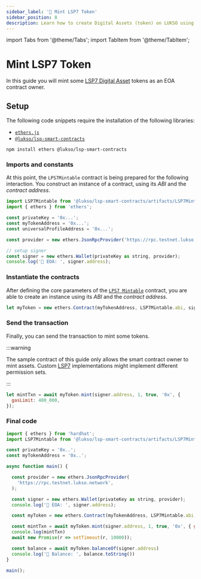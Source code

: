 ```yaml
---
sidebar_label: '💽 Mint LSP7 Token'
sidebar_position: 8
description: Learn how to create Digital Assets (token) on LUKSO using the LSP7 standard.
---
```


import Tabs from '@theme/Tabs';
import TabItem from '@theme/TabItem';

# Mint LSP7 Token

In this guide you will mint some [LSP7 Digital Asset](../../standards/tokens/LSP7-Digital-Asset.md) tokens as an EOA contract owner.

## Setup

The following code snippets require the installation of the following libraries:

- [`ethers.js`](https://github.com/ethers-io/ethers.js/)
- [`@lukso/lsp-smart-contracts`](https://github.com/lukso-network/lsp-smart-contracts/)

```shell
npm install ethers @lukso/lsp-smart-contracts
```

### Imports and constants

At this point, the `LPS7Mintable` contract is being prepared for the following interaction. You construct an instance of a contract, using its _ABI_ and the _contract address_.

```javascript
import LSP7Mintable from '@lukso/lsp-smart-contracts/artifacts/LSP7Mintable.json';
import { ethers } from 'ethers';

const privateKey = '0x...';
const myTokenAddress = '0x...';
const universalProfileAddress = '0x...';

const provider = new ethers.JsonRpcProvider('https://rpc.testnet.lukso.network');

// setup signer
const signer = new ethers.Wallet(privateKey as string, provider);
console.log('🔑 EOA: ', signer.address);
```

### Instantiate the contracts

After defining the core parameters of the [`LPS7 Mintable`](../../contracts/contracts/LSP7DigitalAsset/presets/LSP7Mintable.md) contract, you are able to create an instance using its _ABI_ and the _contract address_.

```javascript
let myToken = new ethers.Contract(myTokenAddress, LSP7Mintable.abi, signer);
```

### Send the transaction

Finally, you can send the transaction to mint some tokens.

:::warning

The sample contract of this guide only allows the smart contract owner to mint assets. Custom [LSP7](../../standards/tokens/LSP7-Digital-Asset.md) implementations might implement different permission sets.

:::

```javascript
let mintTxn = await myToken.mint(signer.address, 1, true, '0x', {
  gasLimit: 400_000,
});
```

### Final code

```javascript
import { ethers } from 'hardhat';
import LSP7Mintable from '@lukso/lsp-smart-contracts/artifacts/LSP7Mintable.json';

const privateKey = '0x..';
const myTokenAddress = '0x..';

async function main() {

  const provider = new ethers.JsonRpcProvider(
    'https://rpc.testnet.lukso.network',
  );

  const signer = new ethers.Wallet(privateKey as string, provider);
  console.log('🔑 EOA: ', signer.address);

  const myToken = new ethers.Contract(myTokenAddress, LSP7Mintable.abi, signer);

  const mintTxn = await myToken.mint(signer.address, 1, true, '0x', { gasLimit: 400_000 })
  console.log(mintTxn)
  await new Promise(r => setTimeout(r, 10000));

  const balance = await myToken.balanceOf(signer.address)
  console.log('🏦 Balance: ', balance.toString())
}

main();
```
